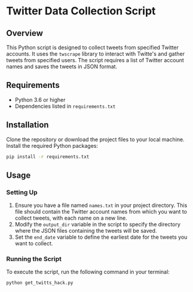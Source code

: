 # Twitter Data Collection Script

## Overview

This Python script is designed to collect tweets from specified Twitter accounts. It uses the `twscrape` library to interact with Twitte's and gather tweets from specified users. The script requires a list of Twitter account names and saves the tweets in JSON format.

## Requirements

- Python 3.6 or higher
- Dependencies listed in `requirements.txt`

## Installation

Clone the repository or download the project files to your local machine. Install the required Python packages:

```bash
pip install -r requirements.txt
```
## Usage

### Setting Up

1. Ensure you have a file named `names.txt` in your project directory. This file should contain the Twitter account names from which you want to collect tweets, with each name on a new line.
2. Modify the `output_dir` variable in the script to specify the directory where the JSON files containing the tweets will be saved.
3. Set the `end_date` variable to define the earliest date for the tweets you want to collect.

### Running the Script

To execute the script, run the following command in your terminal:
```bash
python get_twitts_hack.py
